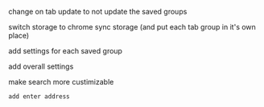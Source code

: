 change on tab update to not update the saved groups

switch storage to chrome sync storage (and put each tab group in it's own place)

add settings for each saved group

add overall settings 

make search more custimizable 

    add enter address 


